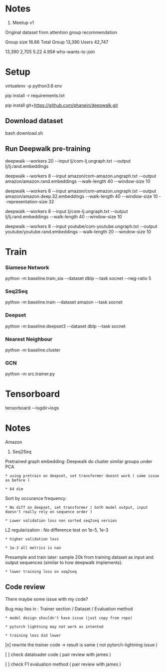 # Notes


1. Meetup v1

Original dataset from attention group recommendation

Group size 16.66
Total Group 13,390
Users 42,747

 13,390 2,705  5.22 4.95# who-wants-to-join

# Setup

virtualenv -p python3.6 env

pip install -r requirements.txt

pip install git+https://github.com/phanein/deepwalk.git

## Download dataset

bash download.sh

## Run Deepwalk pre-training

deepwalk --workers 20  --input lj/com-lj.ungraph.txt --output lj/lj.rand.embeddings

deepwalk --workers 8  --input amazon/com-amazon.ungraph.txt --output amazon/amazon.rand.embeddings --walk-length 40 --window-size 10 

deepwalk --workers 8  --input amazon/com-amazon.ungraph.txt --output amazon/amazon.deep.32.embeddings --walk-length 40 --window-size 10 --representation-size 32

deepwalk --workers 8  --input lj/com-lj.ungraph.txt --output lj/lj.rand.embeddings --walk-length 40 --window-size 10

deepwalk --workers 8  --input youtube/com-youtube.ungraph.txt --output youtube/youtube.rand.embeddings --walk-length 20 --window-size 10


# Train

### Siamese Network

python -m baseline.train_sia --dataset dblp --task socnet --neg-ratio 5

### Seq2Seq

python -m baseline.train --dataset amazon --task socnet

### Deepset

python -m baseline.deepset3 --dataset dblp --task socnet

### Nearest Neighbour

python -m baseline.cluster

### GCN

python -m src.trainer.py


# Tensorboard

tensorboard --logdir=logs


# Notes

Amazon

1. Seq2Seq

Pretrained graph embedding: Deepwalk do cluster similar groups under PCA

    * using pretrain on deepset, set transformer doesnt work ( same issue as before )

    * 64 dim 

Sort by occurance frequency: 

    * No diff on deepset, set transformer ( both model output, input doesn't really rely on sequence order )

    * Lower validation loss non sorted seq2seq version

L2 regularization : No difference test on 1e-5, 1e-3

    * higher validation loss

    * 1e-3 all metrics is nan


Presample and train later: sample 20k from training dataset as input and output sequences (similar to how deepwalk implements). 
    
    * lower training loss on seq2seq



## Code review


There maybe some issue with my code?

Bug may lies in : Trainer section /  Dataset / Evaluation method

    * model design shouldn't have issue (just copy from repo)

    * pytorch lightning may not work as intented

    * training loss did lower 

[x] rewrite the trainer code -> result is same ( not pytorch-lightning issue )

[ ] check dataloader code ( pair review with james )

[ ] check F1 evaluation method ( pair review with james ) 

